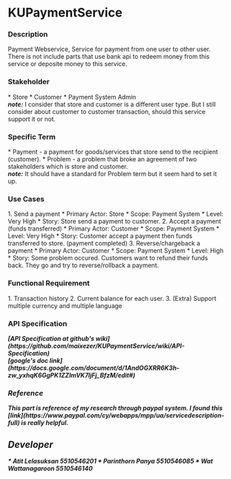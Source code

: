 <h1>KUPaymentService</h1>

<h3>Description</h3>
Payment Webservice, Service for payment from one user to other user. <br>
There is not include parts that use bank api to redeem money from this service or deposite money to this service.

<h3>Stakeholder</h3>
* Store
* Customer
* Payment System Admin
<br><b><i>note:</i></b> I consider that store and customer is a different user type. But I still consider about customer to customer transaction, should this service support it or not.

<h3>Specific Term</h3>
* Payment - a payment for goods/services that store send to the recipient (customer).
* Problem - a problem that broke an agreement of two stakeholders which is store and customer.
<br><b><i>note:</i></b> It should have a standard for Problem term but it seem hard to set it up.

<h3>Use Cases</h3>
1. Send a payment
  * Primary Actor: Store
  * Scope: Payment System
  * Level: Very High
  * Story: Store send a payment to customer.
2. Accept a payment (funds transferred)
  * Primary Actor: Customer
  * Scope: Payment System
  * Level: Very High
  * Story: Customer accept a payment then funds transferred to store. (payment completed)
3. Reverse/chargeback a payment
  * Primary Actor: Customer
  * Scope: Payment System
  * Level: High
  * Story: Some problem occured. Customers want to refund their funds back. They go and try to reverse/rollback a payment.

<h3>Functional Requirement</h3>
1. Transaction history
2. Current balance for each user.
3. (Extra) Support multiple currency and multiple language

<h3>API Specification</h3>
<b><i>[API Specification at github's wiki](https://github.com/maixezer/KUPaymentService/wiki/API-Specification) </i></b> <br>
<b><i>[google's doc link](https://docs.google.com/document/d/1AndOGXRR6K3h-zw_yxhqK6GgPK1ZZImVK7IjFj_BfzM/edit#) <i><b>

<h3>Reference</h3>
This part is reference of my research through paypal system.
I found this [link](https://www.paypal.com/cy/webapps/mpp/ua/servicedescription-full) is really helpful.

<h2>Developer</h2>
* Atit Lelasuksan 5510546201
* Parinthorn Panya 5510546085
* Wat Wattanagaroon 5510546140
